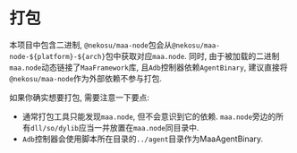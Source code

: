 # 打包

本项目中包含二进制, `@nekosu/maa-node`包会从`@nekosu/maa-node-${platform}-${arch}`包中获取对应`maa.node`. 同时, 由于被加载的二进制`maa.node`动态链接了`MaaFramework`库, 且`Adb`控制器依赖`AgentBinary`, 建议直接将`@nekosu/maa-node`作为外部依赖不参与打包.

如果你确实想要打包, 需要注意一下要点:

* 通常打包工具只能发现`maa.node`, 但不会意识到它的依赖. `maa.node`旁边的所有`dll/so/dylib`应当一并放置在`maa.node`同目录中.
* `Adb`控制器会使用脚本所在目录的`../agent`目录作为MaaAgentBinary.
